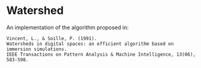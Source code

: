 # Watershed

An implementation of the algorithm proposed in:

```
Vincent, L., & Soille, P. (1991).
Watersheds in digital spaces: an efficient algorithm based on immersion simulations.
IEEE Transactions on Pattern Analysis & Machine Intelligence, 13(06), 583-598.
```